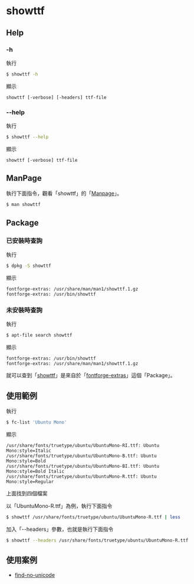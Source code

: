 
# showttf

## Help

### -h

執行

``` sh
$ showttf -h
```

顯示

```
showttf [-verbose] [-headers] ttf-file
```

### --help

執行

``` sh
$ showttf --help
```

顯示

```
showttf [-verbose] ttf-file
```

## ManPage

執行下面指令，觀看「showttf」的「[Manpage](http://manpages.ubuntu.com/manpages/bionic/en/man1/showttf.1.html)」。

``` sh
$ man showttf
```

## Package

### 已安裝時查詢

執行

``` sh
$ dpkg -S showttf
```

顯示

```
fontforge-extras: /usr/share/man/man1/showttf.1.gz
fontforge-extras: /usr/bin/showttf
```

### 未安裝時查詢

執行

``` sh
$ apt-file search showttf
```

顯示

```
fontforge-extras: /usr/bin/showttf
fontforge-extras: /usr/share/man/man1/showttf.1.gz
```

就可以查到「[showttf]((http://manpages.ubuntu.com/manpages/bionic/en/man1/showttf.1.html))」是來自於「[fontforge-extras](https://packages.ubuntu.com/bionic/fontforge-extras)」這個「Package」。

## 使用範例

執行

``` sh
$ fc-list 'Ubuntu Mono'
```

顯示

```
/usr/share/fonts/truetype/ubuntu/UbuntuMono-RI.ttf: Ubuntu Mono:style=Italic
/usr/share/fonts/truetype/ubuntu/UbuntuMono-B.ttf: Ubuntu Mono:style=Bold
/usr/share/fonts/truetype/ubuntu/UbuntuMono-BI.ttf: Ubuntu Mono:style=Bold Italic
/usr/share/fonts/truetype/ubuntu/UbuntuMono-R.ttf: Ubuntu Mono:style=Regular
```

上面找到四個檔案

以「UbuntuMono-R.ttf」為例，執行下面指令

``` sh
$ showttf /usr/share/fonts/truetype/ubuntu/UbuntuMono-R.ttf | less
```

加入「--headers」參數，也就是執行下面指令

``` sh
$ showttf --headers /usr/share/fonts/truetype/ubuntu/UbuntuMono-R.ttf | less
```


## 使用案例

* [find-no-unicode](https://github.com/samwhelp/note-about-fontforge/tree/gh-pages/ubuntu/18.04/demo/native/case/find-no-unicode)
